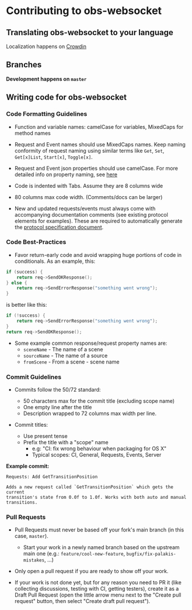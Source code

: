 # Contributing to obs-websocket

## Translating obs-websocket to your language

Localization happens on [Crowdin](https://crowdin.com/project/obs-websocket)

## Branches

**Development happens on `master`**

## Writing code for obs-websocket

### Code Formatting Guidelines

* Function and variable names: camelCase for variables, MixedCaps for method names

* Request and Event names should use MixedCaps names. Keep naming conformity of request naming using similar terms like `Get`, `Set`, `Get[x]List`, `Start[x]`, `Toggle[x]`.

* Request and Event json properties should use camelCase. For more detailed info on property naming, see [here](https://gist.github.com/tt2468/59390b99e7841b28f56dffb3dd622ec9)

* Code is indented with Tabs. Assume they are 8 columns wide

* 80 columns max code width. (Comments/docs can be larger)

* New and updated requests/events must always come with accompanying documentation comments (see existing protocol elements for examples).
These are required to automatically generate the [protocol specification document](docs/generated/protocol.md).

### Code Best-Practices

* Favor return-early code and avoid wrapping huge portions of code in conditionals. As an example, this:
```cpp
if (success) {
    return req->SendOKResponse();
} else {
    return req->SendErrorResponse("something went wrong");
}
```
is better like this:
```cpp
if (!success) {
    return req->SendErrorResponse("something went wrong");
}
return req->SendOKResponse();
```

* Some example common response/request property names are:
    * `sceneName` - The name of a scene
    * `sourceName` - The name of a source
    * `fromScene` - From a scene - scene name

### Commit Guidelines

* Commits follow the 50/72 standard:
    * 50 characters max for the commit title (excluding scope name)
    * One empty line after the title
    * Description wrapped to 72 columns max width per line.

* Commit titles:
    * Use present tense
    * Prefix the title with a "scope" name
        * e.g: "CI: fix wrong behaviour when packaging for OS X"
        * Typical scopes: CI, General, Requests, Events, Server

**Example commit:**

```
Requests: Add GetTransitionPosition

Adds a new request called `GetTransitionPosition` which gets the current
transition's state from 0.0f to 1.0f. Works with both auto and manual
transitions.
```

### Pull Requests

* Pull Requests must never be based off your fork's main branch (in this case, `master`).
    * Start your work in a newly named branch based on the upstream main one (e.g.: `feature/cool-new-feature`, `bugfix/fix-palakis-mistakes`, ...)

* Only open a pull request if you are ready to show off your work.

* If your work is not done yet, but for any reason you need to PR it (like collecting discussions, testing with CI, getting testers),
    create it as a Draft Pull Request (open the little arrow menu next to the "Create pull request" button, then select "Create draft pull request").